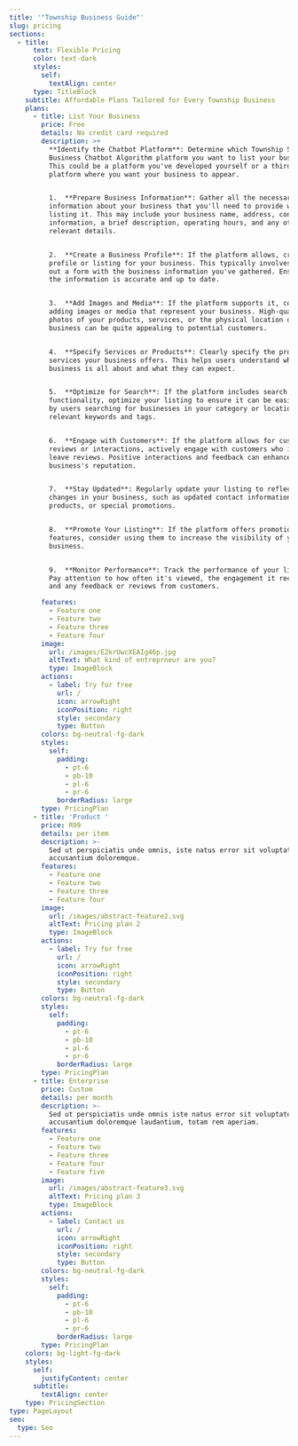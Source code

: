 ```yaml
---
title: '"Township Business Guide"'
slug: pricing
sections:
  - title:
      text: Flexible Pricing
      color: text-dark
      styles:
        self:
          textAlign: center
      type: TitleBlock
    subtitle: Affordable Plans Tailored for Every Township Business
    plans:
      - title: List Your Business
        price: Free
        details: No credit card required
        description: >+
          **Identify the Chatbot Platform**: Determine which Township Small
          Business Chatbot Algorithm platform you want to list your business on.
          This could be a platform you've developed yourself or a third-party
          platform where you want your business to appear.


          1.  **Prepare Business Information**: Gather all the necessary
          information about your business that you'll need to provide when
          listing it. This may include your business name, address, contact
          information, a brief description, operating hours, and any other
          relevant details.


          2.  **Create a Business Profile**: If the platform allows, create a
          profile or listing for your business. This typically involves filling
          out a form with the business information you've gathered. Ensure that
          the information is accurate and up to date.


          3.  **Add Images and Media**: If the platform supports it, consider
          adding images or media that represent your business. High-quality
          photos of your products, services, or the physical location of your
          business can be quite appealing to potential customers.


          4.  **Specify Services or Products**: Clearly specify the products or
          services your business offers. This helps users understand what your
          business is all about and what they can expect.


          5.  **Optimize for Search**: If the platform includes search
          functionality, optimize your listing to ensure it can be easily found
          by users searching for businesses in your category or location. Use
          relevant keywords and tags.


          6.  **Engage with Customers**: If the platform allows for customer
          reviews or interactions, actively engage with customers who inquire or
          leave reviews. Positive interactions and feedback can enhance your
          business's reputation.


          7.  **Stay Updated**: Regularly update your listing to reflect any
          changes in your business, such as updated contact information, new
          products, or special promotions.


          8.  **Promote Your Listing**: If the platform offers promotional
          features, consider using them to increase the visibility of your
          business.


          9.  **Monitor Performance**: Track the performance of your listing.
          Pay attention to how often it's viewed, the engagement it receives,
          and any feedback or reviews from customers.

        features:
          - Feature one
          - Feature two
          - Feature three
          - Feature four
        image:
          url: /images/E2krUwcXEAIg46p.jpg
          altText: What kind of entreprneur are you?
          type: ImageBlock
        actions:
          - label: Try for free
            url: /
            icon: arrowRight
            iconPosition: right
            style: secondary
            type: Button
        colors: bg-neutral-fg-dark
        styles:
          self:
            padding:
              - pt-6
              - pb-10
              - pl-6
              - pr-6
            borderRadius: large
        type: PricingPlan
      - title: 'Product '
        price: R99
        details: per item
        description: >-
          Sed ut perspiciatis unde omnis, iste natus error sit voluptatem
          accusantium doloremque.
        features:
          - Feature one
          - Feature two
          - Feature three
          - Feature four
        image:
          url: /images/abstract-feature2.svg
          altText: Pricing plan 2
          type: ImageBlock
        actions:
          - label: Try for free
            url: /
            icon: arrowRight
            iconPosition: right
            style: secondary
            type: Button
        colors: bg-neutral-fg-dark
        styles:
          self:
            padding:
              - pt-6
              - pb-10
              - pl-6
              - pr-6
            borderRadius: large
        type: PricingPlan
      - title: Enterprise
        price: Custom
        details: per month
        description: >-
          Sed ut perspiciatis unde omnis iste natus error sit voluptatem
          accusantium doloremque laudantium, totam rem aperiam.
        features:
          - Feature one
          - Feature two
          - Feature three
          - Feature four
          - Feature five
        image:
          url: /images/abstract-feature3.svg
          altText: Pricing plan 3
          type: ImageBlock
        actions:
          - label: Contact us
            url: /
            icon: arrowRight
            iconPosition: right
            style: secondary
            type: Button
        colors: bg-neutral-fg-dark
        styles:
          self:
            padding:
              - pt-6
              - pb-10
              - pl-6
              - pr-6
            borderRadius: large
        type: PricingPlan
    colors: bg-light-fg-dark
    styles:
      self:
        justifyContent: center
      subtitle:
        textAlign: center
    type: PricingSection
type: PageLayout
seo:
  type: Seo
---
```

